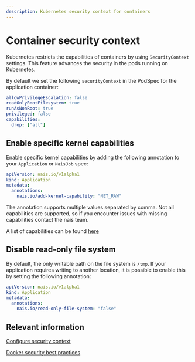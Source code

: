 ```yaml
---
description: Kubernetes security context for containers
---
```


# Container security context
Kubernetes restricts the capabilities of containers by using `SecurityContext` settings. This feature advances the security in the pods running on Kubernetes.

By default we set the following `securityContext` in the PodSpec for the application container:
```yaml
allowPrivilegeEscalation: false
readOnlyRootFilesystem: true 
runAsNonRoot: true
privileged: false
capabilities:
  drop: ["all"]
```

## Enable specific kernel capabilities

Enable specific kernel capabilities by adding the following annotation to your `Application` or `NaisJob` spec:
```yaml
apiVersion: nais.io/v1alpha1
kind: Application
metadata:
  annotations:
    nais.io/add-kernel-capability: "NET_RAW"
```

The annotation supports multiple values separated by comma. 
Not all capabilities are supported, so if you encounter issues with missing capabilities contact the nais team.

A list of capabilities can be found [here](https://steflan-security.com/linux-privilege-escalation-exploiting-capabilities/)

## Disable read-only file system

By default, the only writable path on the file system is `/tmp`. 
If your application requires writing to another location, it is possible to enable this by setting the following annotation:

```yaml
apiVersion: nais.io/v1alpha1
kind: Application
metadata:
  annotations:
    nais.io/read-only-file-system: "false"
```

## Relevant information
[Configure security context](https://kubernetes.io/docs/tasks/configure-pod-container/security-context/)

[Docker security best practices](https://cheatsheetseries.owasp.org/cheatsheets/Docker_Security_Cheat_Sheet.html#rule-3-limit-capabilities-grant-only-specific-capabilities-needed-by-a-container)
